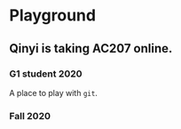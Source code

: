 # Playground

## Qinyi is taking AC207 online.
### G1 student 2020

A place to play with `git`.

### Fall 2020

